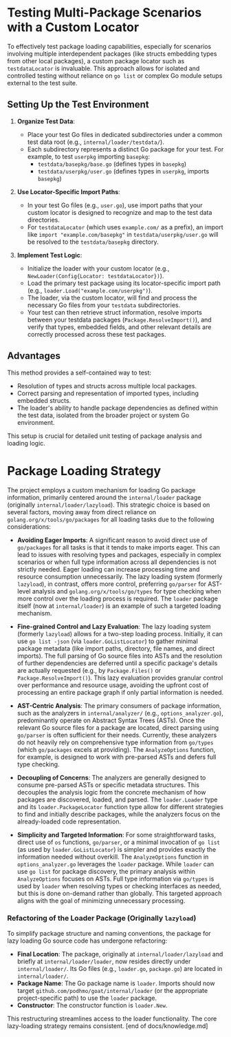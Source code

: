 # Testing Multi-Package Scenarios with a Custom Locator

To effectively test package loading capabilities, especially for scenarios involving multiple interdependent packages (like structs embedding types from other local packages), a custom package locator such as `testdataLocator` is invaluable. This approach allows for isolated and controlled testing without reliance on `go list` or complex Go module setups external to the test suite.

## Setting Up the Test Environment

1.  **Organize Test Data**:
    *   Place your test Go files in dedicated subdirectories under a common test data root (e.g., `internal/loader/testdata/`).
    *   Each subdirectory represents a distinct Go package for your test. For example, to test `userpkg` importing `basepkg`:
        *   `testdata/basepkg/base.go` (defines types in `basepkg`)
        *   `testdata/userpkg/user.go` (defines types in `userpkg`, imports `basepkg`)

2.  **Use Locator-Specific Import Paths**:
    *   In your test Go files (e.g., `user.go`), use import paths that your custom locator is designed to recognize and map to the test data directories.
    *   For `testdataLocator` (which uses `example.com/` as a prefix), an import like `import "example.com/basepkg"` in `testdata/userpkg/user.go` will be resolved to the `testdata/basepkg` directory.

3.  **Implement Test Logic**:
    *   Initialize the loader with your custom locator (e.g., `NewLoader(Config{Locator: testdataLocator})`).
    *   Load the primary test package using its locator-specific import path (e.g., `loader.Load("example.com/userpkg")`).
    *   The loader, via the custom locator, will find and process the necessary Go files from your `testdata` subdirectories.
    *   Your test can then retrieve struct information, resolve imports between your testdata packages (`Package.ResolveImport()`), and verify that types, embedded fields, and other relevant details are correctly processed across these test packages.

## Advantages

This method provides a self-contained way to test:
-   Resolution of types and structs across multiple local packages.
-   Correct parsing and representation of imported types, including embedded structs.
-   The loader's ability to handle package dependencies as defined within the test data, isolated from the broader project or system Go environment.

This setup is crucial for detailed unit testing of package analysis and loading logic.

# Package Loading Strategy

The project employs a custom mechanism for loading Go package information, primarily centered around the `internal/loader` package (originally `internal/loader/lazyload`). This strategic choice is based on several factors, moving away from direct reliance on `golang.org/x/tools/go/packages` for all loading tasks due to the following considerations:

-   **Avoiding Eager Imports**:
    A significant reason to avoid direct use of `go/packages` for all tasks is that it tends to make imports eager. This can lead to issues with resolving types and packages, especially in complex scenarios or when full type information across all dependencies is not strictly needed. Eager loading can increase processing time and resource consumption unnecessarily. The lazy loading system (formerly `lazyload`), in contrast, offers more control, preferring `go/parser` for AST-level analysis and `golang.org/x/tools/go/types` for type checking when more control over the loading process is required. The `loader` package itself (now at `internal/loader`) is an example of such a targeted loading mechanism.

-   **Fine-grained Control and Lazy Evaluation**:
    The lazy loading system (formerly `lazyload`) allows for a two-step loading process. Initially, it can use `go list -json` (via `loader.GoListLocator`) to gather minimal package metadata (like import paths, directory, file names, and direct imports). The full parsing of Go source files into ASTs and the resolution of further dependencies are deferred until a specific package's details are actually requested (e.g., by `Package.Files()` or `Package.ResolveImport()`). This lazy evaluation provides granular control over performance and resource usage, avoiding the upfront cost of processing an entire package graph if only partial information is needed.

-   **AST-Centric Analysis**:
    The primary consumers of package information, such as the analyzers in `internal/analyzer/` (e.g., `options_analyzer.go`), predominantly operate on Abstract Syntax Trees (ASTs). Once the relevant Go source files for a package are located, direct parsing using `go/parser` is often sufficient for their needs. Currently, these analyzers do not heavily rely on comprehensive type information from `go/types` (which `go/packages` excels at providing). The `AnalyzeOptions` function, for example, is designed to work with pre-parsed ASTs and defers full type checking.

-   **Decoupling of Concerns**:
    The analyzers are generally designed to consume pre-parsed ASTs or specific metadata structures. This decouples the analysis logic from the concrete mechanism of how packages are discovered, loaded, and parsed. The `loader.Loader` type and its `loader.PackageLocator` function type allow for different strategies to find and initially describe packages, while the analyzers focus on the already-loaded code representation.

-   **Simplicity and Targeted Information**:
    For some straightforward tasks, direct use of `os` functions, `go/parser`, or a minimal invocation of `go list` (as used by `loader.GoListLocator`) is simpler and provides exactly the information needed without overkill. The `AnalyzeOptions` function in `options_analyzer.go` leverages the `loader` package. While `loader` can use `go list` for package discovery, the primary analysis within `AnalyzeOptions` focuses on ASTs. Full type information via `go/types` is used by `loader` when resolving types or checking interfaces as needed, but this is done on-demand rather than globally. This targeted approach aligns with the goal of minimizing unnecessary processing.

### Refactoring of the Loader Package (Originally `lazyload`)

To simplify package structure and naming conventions, the package for lazy loading Go source code has undergone refactoring:

-   **Final Location**: The package, originally at `internal/loader/lazyload` and briefly at `internal/loader/loader`, now resides directly under `internal/loader/`. Its Go files (e.g., `loader.go`, `package.go`) are located in `internal/loader/`.
-   **Package Name**: The Go package name is `loader`. Imports should now target `github.com/podhmo/goat/internal/loader` (or the appropriate project-specific path) to use the `loader` package.
-   **Constructor**: The constructor function is `loader.New`.

This restructuring streamlines access to the loader functionality. The core lazy-loading strategy remains consistent.
[end of docs/knowledge.md]
